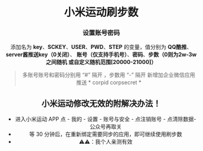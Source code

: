 <div align="center"> 
<h1 align="center">小米运动刷步数</h1>

### 设置账号密码

添加名为  **key**、**SCKEY**、**USER**、**PWD**、**STEP** 的变量，值分别为 **QQ酷推**、**server酱推送key（0关闭）**、 **账号（仅支持手机号）**、**密码**、**步数（0则为2w-3w之间随机 或自定义随机范围[20000-21000]）**

> 多账号账号和密码分别用  “#”  隔开  ，步数用  “-”  隔开
> 新增加企业微信应用推送  * corpid  corpsecret *  



## 小米运动修改无效的附解决办法！
- 进入小米运动 APP 点 - 我的 - 设置 - 账号与安全 - 点注销账号 - 点清除数据-公众号再取关
- 等 30 分钟后，在重新绑定需要同步的应用，即可继续使用刷步数
- ⚠️⚠️：我个人亲测有效

